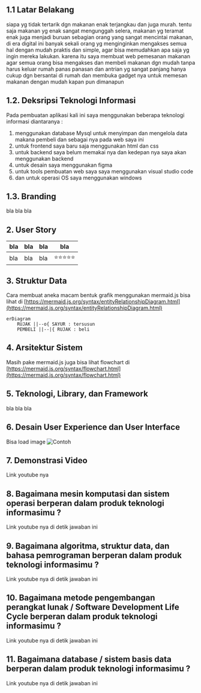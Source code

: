 ## 1.1 Latar Belakang

siapa yg tidak tertarik dgn makanan enak terjangkau dan juga murah. tentu saja makanan yg enak sangat mengunggah selera, makanan yg teramat enak juga menjadi buruan sebagian orang yang sangat mencintai makanan, di era digital ini banyak sekali orang yg menginginkan mengakses semua hal dengan mudah praktis dan simple, agar bisa memudahkan apa saja yg ingin mereka lakukan. karena itu saya membuat web pemesanan makanan agar semua orang bisa mengakses dan membeli makanan dgn mudah tanpa harus keluar rumah panas panasan dan antrian yg sangat panjang hanya cukup dgn bersantai di rumah dan membuka gadget nya untuk memesan makanan dengan mudah kapan pun dimanapun

## 1.2. Deksripsi Teknologi Informasi

Pada pembuatan aplikasi kali ini saya menggunakan beberapa teknologi informasi diantaranya :
1. menggunakan database Mysql untuk menyimpan dan mengelola data makana pembeli dan sebagai nya pada web saya ini
2. untuk frontend saya baru saja menggunakan html dan css
3. untuk backend saya belum memakai nya dan kedepan nya saya akan menggunakan backend
4. untuk desain saya menggunakan figma
5. untuk tools pembuatan web saya saya menggunakan visual studio code
6. dan untuk operasi OS saya menggunakan windows

## 1.3. Branding

bla bla bla

## 2. User Story

bla | bla | bla | bla
---|---|---|---
bla | bla | bla | ⭐⭐⭐⭐⭐

## 3. Struktur Data

Cara membuat aneka macam bentuk grafik menggunakan mermaid.js bisa lihat di [https://mermaid.js.org/syntax/entityRelationshipDiagram.html](https://mermaid.js.org/syntax/entityRelationshipDiagram.html) 

```mermaid
erDiagram
    RUJAK ||--o{ SAYUR : tersusun
    PEMBELI ||--|{ RUJAK : beli
```

## 4. Arsitektur Sistem

Masih pake mermaid.js juga bisa lihat flowchart di [https://mermaid.js.org/syntax/flowchart.html](https://mermaid.js.org/syntax/flowchart.html)

## 5. Teknologi, Library, dan Framework

bla bla bla

## 6. Desain User Experience dan User Interface

Bisa load image 
![Contoh](https://fastly.picsum.photos/id/318/536/354.jpg?hmac=Ixy-wle80nudIR_cmnF1iY2y6rMUH7_9sk-BP1fTpM8)

## 7. Demonstrasi Video

Link youtube nya

## 8. Bagaimana mesin komputasi dan sistem operasi berperan dalam produk teknologi informasimu ?

Link youtube nya di detik jawaban ini

## 9. Bagaimana algoritma, struktur data, dan bahasa pemrograman berperan dalam produk teknologi informasimu ?

Link youtube nya di detik jawaban ini

## 10. Bagaimana metode pengembangan perangkat lunak / Software Development Life Cycle berperan dalam produk teknologi informasimu ?

Link youtube nya di detik jawaban ini

## 11. Bagaimana database / sistem basis data berperan dalam produk teknologi informasimu ?

Link youtube nya di detik jawaban ini
